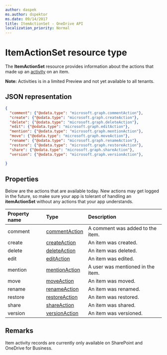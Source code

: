 ```yaml
---
author: daspek
ms.author: dspektor
ms.date: 09/14/2017
title: ItemActionSet - OneDrive API
localization_priority: Normal
---
```

# ItemActionSet resource type

The **ItemActionSet** resource provides information about the actions that made up an [activity][itemActivity] on an item.

**Note:** Activities is in a limited Preview and not yet available to all tenants.

[itemActivity]: itemActivity.md

## JSON representation

<!-- {
  "blockType": "resource",
  "optionalProperties": [ ],
  "@type": "microsoft.graph.itemActionSet",
  "@type.aka": "oneDrive.action"
}-->

```json
{
  "comment": {"@odata.type": "microsoft.graph.commentAction"},
  "create": {"@odata.type": "microsoft.graph.createAction"},
  "delete": {"@odata.type": "microsoft.graph.deleteAction"},
  "edit": {"@odata.type": "microsoft.graph.editAction"},
  "mention": {"@odata.type": "microsoft.graph.mentionAction"},
  "move": {"@odata.type": "microsoft.graph.moveAction"},
  "rename": {"@odata.type": "microsoft.graph.renameAction"},
  "restore": {"@odata.type": "microsoft.graph.restoreAction"},
  "share": {"@odata.type": "microsoft.graph.shareAction"},
  "version": {"@odata.type": "microsoft.graph.versionAction"},
  
}
```

## Properties

Below are the actions that are available today.
New actions may get logged in the future, so make sure your app is tolerant of handling an **itemActionSet** without any actions that your app understands.

| Property name | Type              | Description
|:--------------|:------------------|:-----------------------------------------
| comment       | [commentAction][] | A comment was added to the item.
| create        | [createAction][]  | An item was created.
| delete        | [deleteAction][]  | An item was deleted.
| edit          | [editAction][]    | An item was edited.
| mention       | [mentionAction][] | A user was mentioned in the item.
| move          | [moveAction][]    | An item was moved.
| rename        | [renameAction][]  | An item was renamed.
| restore       | [restoreAction][] | An item was restored.
| share         | [shareAction][]   | An item was shared.
| version       | [versionAction][] | An item was versioned.

[commentAction]: commentAction.md
[createAction]: createAction.md
[deleteAction]: deleteAction.md
[editAction]: editAction.md
[mentionAction]: mentionAction.md
[moveAction]: moveAction.md
[renameAction]: renameAction.md
[restoreAction]: restoreAction.md
[shareAction]: shareAction.md
[versionAction]: versionAction.md

## Remarks

Item activity records are currently only available on SharePoint and OneDrive for Business.

<!-- {
  "type": "#page.annotation",
  "description": "The ItemActionSet object provides information about the actions that took place as part of an activity on an item.",
  "keywords": "activities,activity,action",
  "section": "documentation",
  "tocPath": "Resources/ItemActionSet"
} -->
